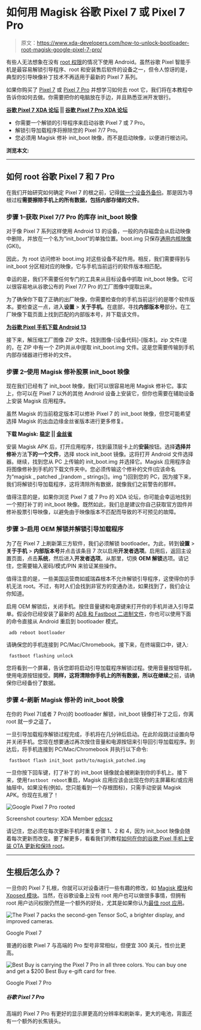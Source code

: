 # 如何用 Magisk 谷歌 Pixel 7 或 Pixel 7 Pro

> 原文：<https://www.xda-developers.com/how-to-unlock-bootloader-root-magisk-google-pixel-7-pro/>

有些人无法想象在没有 [root 权限](https://www.xda-developers.com/root/)的情况下使用 Android。虽然谷歌 Pixel 智能手机是最容易解锁引导程序、root 和安装售后软件的设备之一，但令人惊讶的是，典型的引导映像补丁技术不再适用于最新的 Pixel 7 系列。

如果你购买了 [Pixel 7](https://www.xda-developers.com/google-pixel-7-review/) 或 [Pixel 7 Pro](https://www.xda-developers.com/google-pixel-7-pro-camera-review/) 并想学习如何去 root 它，我们将在本教程中告诉你如何去做。你需要把你的电脑放在手边，并且熟悉亚洲开发银行。

**[谷歌 Pixel 7 XDA 论坛](https://forum.xda-developers.com/f/google-pixel-7.12607/) || [谷歌 Pixel 7 Pro XDA 论坛](https://forum.xda-developers.com/f/google-pixel-7-pro.12609/)**

*   你需要一个解锁的引导程序来启动谷歌 Pixel 7 或 7 Pro。
*   解锁引导加载程序将擦除您的 Pixel 7/7 Pro。
*   您必须用 Magisk 修补 init_boot 映像，而不是启动映像，以便进行根访问。

**浏览本文:**

* * *

## 如何 root 谷歌 Pixel 7 和 7 Pro

在我们开始研究如何确定 Pixel 7 的根之前，记得[做一个设备外备份](https://www.xda-developers.com/how-to-backup-android/)。那是因为寻根过程**需要擦除手机上的所有数据，包括内部存储的文件**。

### 步骤 1–获取 Pixel 7/7 Pro 的库存 init_boot 映像

对于像 Pixel 7 系列这样使用 Android 13 的设备，一般的内存磁盘会从启动映像中删除，并放在一个名为“init_boot”的单独位置。boot.img 只保存[通用内核映像](https://source.android.com/docs/core/architecture/bootloader/partitions/generic-boot) (GKI)。

因此，为 root 访问修补 boot.img 对这些设备不起作用。相反，我们需要得到与 init_boot 分区相对应的映像，它与手机当前运行的软件版本相匹配。

幸运的是，我们不需要任何专门的工具来从目标设备中抓取 init_boot 映像。它可以很容易地从谷歌公布的 Pixel 7/7 Pro 的工厂图像中提取出来。

为了确保你下载了正确的出厂映像，你需要检查你的手机当前运行的是哪个软件版本。要检查这一点，进入**设置** > **关于手机**。在底部，寻找**内部版本号**部分。在工厂映像下载页面上找到匹配的内部版本号，并下载该文件。

**[为谷歌 Pixel 手机下载 Android 13](https://www.xda-developers.com/how-to-download-android-13/)**

接下来，解压缩工厂图像 ZIP 文件。找到图像-[设备代码]-[版本]。zip 文件(是的，在 ZIP 中有一个 ZIP)并从中提取 init_boot.img 文件。这是您需要传输到手机内部存储器进行修补的文件。

### 步骤 2–使用 Magisk 修补股票 init_boot 映像

现在我们已经有了 init_boot 映像，我们可以很容易地用 Magisk 修补它。事实上，你可以在 Pixel 7 以外的其他 Android 设备上安装它，但你也需要在辅助设备上安装 Magisk 应用程序。

虽然 Magisk 的当前稳定版本可以修补 Pixel 7 的 init_boot 映像，但您可能希望选择 Magisk 的出血边缘金丝雀版本进行更多修复。

**下载 Magisk: [稳定](https://github.com/topjohnwu/Magisk/releases/latest) || [金丝雀](https://raw.githubusercontent.com/topjohnwu/magisk-files/canary/app-release.apk)**

安装 Magisk APK 后，打开应用程序，找到最顶层卡上的**安装**按钮。选择**选择并修补**方法**下的一个文件**，选择 stock init_boot 镜像。这将打开 Android 文件选择器。继续，找到您从 PC 上传输的 init_boot.img 并选择它。Magisk 应用程序会将图像修补到手机的下载文件夹中。您必须传输这个修补的文件(应该命名为“magisk _ patched _[random _ strings])。img ")回到您的 PC，因为接下来，我们将解锁引导加载程序，这将清除所有数据，就像我们之前警告的那样。

值得注意的是，如果你浏览 Pixel 7 或 7 Pro 的 XDA 论坛，你可能会幸运地找到一个预打补丁的 init_boot 映像。既然如此，我们总是建议你自己获取官方固件并修补股票引导映像，以避免由于映像版本不匹配而导致的不可预见的故障。

### 步骤 3–启用 OEM 解锁并解锁引导加载程序

为了在 Pixel 7 上刷新第三方软件，我们必须解锁 bootloader。为此，转到**设置** > **关于手机** > **内部版本号**并点击该条目 7 次以启用**开发者选项**。启用后，返回主设置页面，点击**系统**，然后进入**开发者选项**。从那里，切换 **OEM 解锁**选项。请记住，您需要输入密码/模式/PIN 来验证某些操作。

值得注意的是，一些美国运营商如威瑞森根本不允许解锁引导程序，这使得你的手机无法 root。不过，有时人们会找到非官方的变通办法，如果找到了，我们会让你知道。

启用 OEM 解锁后，关闭手机。按住音量键和电源键来打开你的手机并进入引导菜单。假设你已经安装了最新的 [ADB 和 Fastboot 二进制文件](https://www.xda-developers.com/install-adb-windows-macos-linux/)，你也可以使用下面的命令直接从 Android 重启到 bootloader 模式。

```
 adb reboot bootloader 
```

请确保您的手机连接到 PC/Mac/Chromebook。接下来，在终端窗口中，键入:

```
 fastboot flashing unlock 
```

您将看到一个屏幕，告诉您即将启动引导加载程序解锁过程。使用音量按钮导航，使用电源按钮接受。**同样，这将清除你手机上的所有数据，所以在继续**之前，请确保你已经备份了数据。

### 步骤 4–刷新 Magisk 修补的 init_boot 映像

在你的 Pixel 7(或者 7 Pro)的 bootloader 解锁，init_boot 镜像打补丁之后，你离 root 就一步之遥了。

一旦引导加载程序解锁过程完成，手机将在几分钟后启动。在此阶段跳过设置向导并关闭手机。您现在想要通过再次按住音量和电源按钮来引导回引导加载程序。到达后，将手机连接到 PC/Mac/Chromebook 并执行以下命令:

```
 fastboot flash init_boot path/to/magisk_patched.img 
```

一旦你按下回车键，打了补丁的 init_boot 镜像就会被刷新到你的手机上。接下来，使用`fastboot reboot`重启，Magisk 应用应该会出现在你的主屏幕和/或应用抽屉中。如果没有(例如，您只能看到一个存根图标)，只需手动安装 Magisk APK。你现在扎根了！

 <picture>![Google Pixel 7 Pro rooted](img/7a03fb6f5a2af9e5ef03c2939270c740.png)</picture> 

Screenshot courtesy: XDA Member [edcsxz](https://forum.xda-developers.com/m/edcsxz.8391058/)

请记住，您必须在每次更新手机时重复步骤 1、2 和 4，因为 init_boot 映像会随着每次更新而改变。要了解更多，看看我们的教程[如何在你的谷歌 Pixel 手机上安装 OTA 更新和保持 root](https://www.xda-developers.com/how-to-install-ota-updates-keep-root-google-pixel-phone/)。

* * *

## 生根后怎么办？

一旦你的 Pixel 7 扎根，你就可以对设备进行一些有趣的修改，如 [Magisk 模块](https://www.xda-developers.com/best-magisk-modules/)和 [Xposed 模块](https://www.xda-developers.com/best-xposed-modules/)。当然，在谷歌设备上没有 root 用户也可以做很多事情，但拥有 root 用户访问权限仍然是一个额外的好处，尤其是如果你认为[最佳 root 应用](https://www.xda-developers.com/best-android-root-apps/)。

 <picture>![The Pixel 7 packs the second-gen Tensor SoC, a brighter display, and improved cameras.](img/8b31c0e15e95c3f8bf719fbd3ebefc29.png)</picture> 

Google Pixel 7

普通的谷歌 Pixel 7 与高端的 Pro 型号非常相似，但便宜 300 美元，性价比更高。

 <picture>![Best Buy is carrying the Pixel 7 Pro in all three colors. You can buy one and get a $200 Best Buy e-gift card for free.](img/6179081b5d17a266099a7657cad6cfc5.png)</picture> 

Google Pixel 7 Pro

##### 谷歌 Pixel 7 Pro

高端的 Pixel 7 Pro 有更好的显示屏更高的分辨率和刷新率，更大的电池，背面还有一个额外的长焦镜头。
